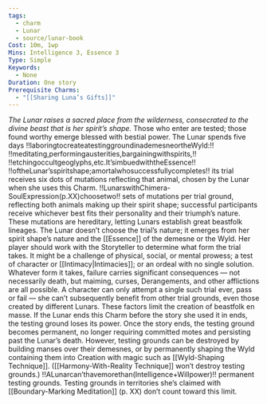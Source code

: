 ```yaml
---
tags:
  - charm
  - Lunar
  - source/lunar-book
Cost: 10m, 1wp
Mins: Intelligence 3, Essence 3
Type: Simple
Keywords:
  - None
Duration: One story
Prerequisite Charms:
  - "[[Sharing Luna’s Gifts]]"
---
```

*The Lunar raises a sacred place from the wilderness, consecrated to the divine beast that is her spirit’s shape.*
Those who enter are tested; those found worthy emerge blessed with bestial power. The Lunar spends five days !!laboringtocreateatestinggroundinademesneortheWyld:!! !!meditating,performingausterities,bargainingwithspirits,!! !!etchingoccultgeoglyphs,etc.It’simbuedwiththeEssence!! !!oftheLunar’sspiritshape;amortalwhosuccessfullycompletes!! its trial receives six dots of mutations reflecting that animal, chosen by the Lunar when she uses this Charm. !!LunarswithChimera-SoulExpression(p.XX)choosetwo!! sets of mutations per trial ground, reflecting both animals making up their spirit shape; successful participants receive whichever best fits their personality and their triumph’s nature. These mutations are hereditary, letting Lunars establish great beastfolk lineages. The Lunar doesn’t choose the trial’s nature; it emerges from her spirit shape’s nature and the [[Essence]] of the demesne or the Wyld. Her player should work with the Storyteller to determine what form the trial takes. It might be a challenge of physical, social, or mental prowess; a test of character or [[Intimacy|Intimacies]]; or an ordeal with no single solution. Whatever form it takes, failure carries significant consequences — not necessarily death, but maiming, curses, Derangements, and other afflictions are all possible. A character can only attempt a single such trial ever, pass or fail — she can’t subsequently benefit from other trial grounds, even those created by different Lunars. These factors limit the creation of beastfolk en masse. If the Lunar ends this Charm before the story she used it in ends, the testing ground loses its power. Once the story ends, the testing ground becomes permanent, no longer requiring committed motes and persisting past the Lunar’s death. However, testing grounds can be destroyed by building manses over their demesnes, or by permanently shaping the Wyld containing them into Creation with magic such as [[Wyld-Shaping Technique]]. ([[Harmony-With-Reality Technique]] won’t destroy testing grounds.) !!ALunarcan’thavemorethan(Intelligence+Willpower)!! permanent testing grounds. Testing grounds in territories she’s claimed with [[Boundary-Marking Meditation]] (p. XX) don’t count toward this limit.